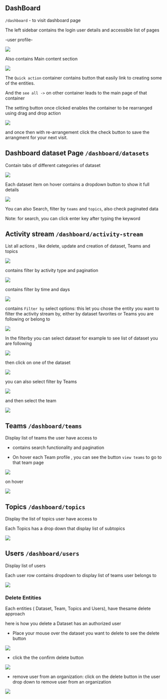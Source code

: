 ## DashBoard

`/dashboard` - to visit dashboard page

The left sidebar contains the login user details and accessible list of pages

-user profile-

![](./profile.png)

Also contains Main content section

![](./dashboard.png)

The `Quick action` container contains button that easily link to creating some of the entities.

And the `see all ->` on other container leads to the main page of that container

The setting button once clicked enables the container to be rearranged using drag and drop action

![](./drag.png)

and once then with re-arrangement click the check button to save the arrangment for your next visit.

## Dashboard dataset Page `/dashboard/datasets`

Contain tabs of different categories of dataset

![](./datasetpage.png)

Each dataset item on hover contains a dropdown button to show it full details

![](./datasetdetails.png)

You can also Search, filter by `teams` and `topics`, also check paginated data

Note: for search, you can click enter key after typing the keyword

## Activity stream `/dashboard/activity-stream`

List all actions , like delete, update and creation of dataset, Teams and topics

![](./activitypage.png)

contains filter by activity type and pagination

![](./activityfilter2.png)

contains filter by time and days

![](./activityfilter.png)

contains `Filter by` select options: this let you chose the entity you want to filter the activity stream by, either by dataset favorites or Teams you are following or belong to

![](./filterby.png)

In the filterby you can select dataset for example to see list of dataset you are following

![](./filterdataset.png)

then click on one of the dataset

![](./filterdataset1.png)

you can also select filter by Teams

![](./filterteams.png)

and then select the team

![](./teamsselect.png)

## Teams `/dashboard/teams`

Display list of teams the user have access to

- contains search functionality and pagination

- On hover each Team profile , you can see the button `view teams` to go to that team page

![](./teams.png)

on hover

![](./teamhover.png)

## Topics `/dashboard/topics`

Display the list of topics user have access to

Each Topics has a drop down that display list of subtopics

![](./topics.png)

## Users `/dashboard/users`

Display list of users

Each user row contains dropdown to display list of teams user belongs to

![](./users.png)

### Delete Entities

Each entities ( Dataset, Team, Topics and Users), have thesame delete approach

here is how you delete a Dataset has an authorized user

- Place your mouse over the dataset you want to delete to see the delete button

![](./delete1.png)

- click the the confirm delete button

![](delete2.png)

- remove user from an organization: click on the delete button in the user drop down to remove user from an organization

![](./removeuser.png)
